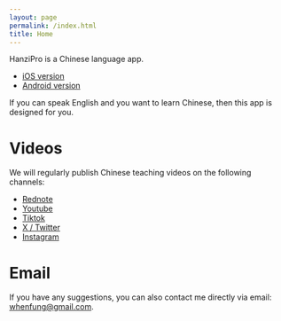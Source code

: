 ```yaml
---
layout: page
permalink: /index.html
title: Home
---
```


HanziPro is a Chinese language app.

- [iOS version](https://apps.apple.com/us/app/hanzipro/id6670532165)
- [Android version](https://play.google.com/store/apps/details?id=com.habitism.hanzipro)

If you can speak English and you want to learn Chinese, then this app is designed for you.

# Videos

We will regularly publish Chinese teaching videos on the following channels:

- [Rednote](https://www.xiaohongshu.com/user/profile/65bb0d64000000000e025281)
- [Youtube](https://www.youtube.com/@habitist)
- [Tiktok](https://www.tiktok.com/@habitist)
- [X / Twitter](https://x.com/whenfung)
- [Instagram](https://www.instagram.com/hanzipro/)

# Email

If you have any suggestions, you can also contact me directly via email: whenfung@gmail.com.